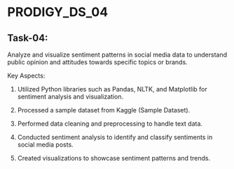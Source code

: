 # PRODIGY_DS_04

## Task-04:
Analyze and visualize sentiment patterns in social media data to understand public opinion and attitudes towards specific topics or brands.

Key Aspects:

1. Utilized Python libraries such as Pandas, NLTK, and Matplotlib for sentiment analysis and visualization.

2. Processed a sample dataset from Kaggle (Sample Dataset).

3. Performed data cleaning and preprocessing to handle text data.

4. Conducted sentiment analysis to identify and classify sentiments in social media posts.

5. Created visualizations to showcase sentiment patterns and trends.

